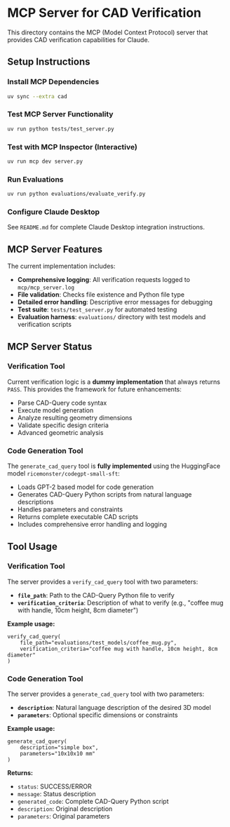 # MCP Server for CAD Verification

This directory contains the MCP (Model Context Protocol) server that provides CAD verification capabilities for Claude.

## Setup Instructions

### Install MCP Dependencies
```bash
uv sync --extra cad
```

### Test MCP Server Functionality
```bash
uv run python tests/test_server.py
```

### Test with MCP Inspector (Interactive)
```bash
uv run mcp dev server.py
```

### Run Evaluations
```bash
uv run python evaluations/evaluate_verify.py
```

### Configure Claude Desktop
See `README.md` for complete Claude Desktop integration instructions.

## MCP Server Features

The current implementation includes:
- **Comprehensive logging**: All verification requests logged to `mcp/mcp_server.log`
- **File validation**: Checks file existence and Python file type
- **Detailed error handling**: Descriptive error messages for debugging  
- **Test suite**: `tests/test_server.py` for automated testing
- **Evaluation harness**: `evaluations/` directory with test models and verification scripts

## MCP Server Status

### Verification Tool
Current verification logic is a **dummy implementation** that always returns `PASS`. This provides the framework for future enhancements:
- Parse CAD-Query code syntax
- Execute model generation
- Analyze resulting geometry dimensions
- Validate specific design criteria
- Advanced geometric analysis

### Code Generation Tool
The `generate_cad_query` tool is **fully implemented** using the HuggingFace model `ricemonster/codegpt-small-sft`:
- Loads GPT-2 based model for code generation
- Generates CAD-Query Python scripts from natural language descriptions
- Handles parameters and constraints
- Returns complete executable CAD scripts
- Includes comprehensive error handling and logging

## Tool Usage

### Verification Tool
The server provides a `verify_cad_query` tool with two parameters:
- **`file_path`**: Path to the CAD-Query Python file to verify
- **`verification_criteria`**: Description of what to verify (e.g., "coffee mug with handle, 10cm height, 8cm diameter")

**Example usage:**
```
verify_cad_query(
    file_path="evaluations/test_models/coffee_mug.py",
    verification_criteria="coffee mug with handle, 10cm height, 8cm diameter"
)
```

### Code Generation Tool
The server provides a `generate_cad_query` tool with two parameters:
- **`description`**: Natural language description of the desired 3D model
- **`parameters`**: Optional specific dimensions or constraints

**Example usage:**
```
generate_cad_query(
    description="simple box",
    parameters="10x10x10 mm"
)
```

**Returns:**
- `status`: SUCCESS/ERROR
- `message`: Status description
- `generated_code`: Complete CAD-Query Python script
- `description`: Original description
- `parameters`: Original parameters